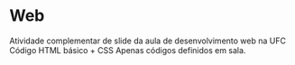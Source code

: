 # Web
Atividade complementar de slide da aula de desenvolvimento web na UFC
Código HTML básico + CSS 
Apenas códigos definidos em sala. 
